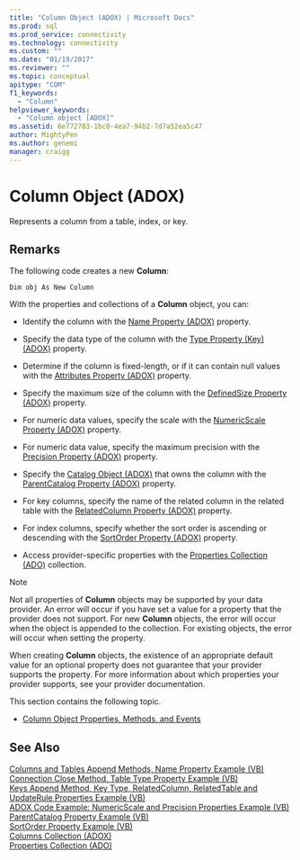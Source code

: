 ```yaml
---
title: "Column Object (ADOX) | Microsoft Docs"
ms.prod: sql
ms.prod_service: connectivity
ms.technology: connectivity
ms.custom: ""
ms.date: "01/19/2017"
ms.reviewer: ""
ms.topic: conceptual
apitype: "COM"
f1_keywords: 
  - "Column"
helpviewer_keywords: 
  - "Column object [ADOX]"
ms.assetid: 6e772783-1bc8-4ea7-94b2-7d7a52ea5c47
author: MightyPen
ms.author: genemi
manager: craigg
---
```

# Column Object (ADOX)
Represents a column from a table, index, or key.  
  
## Remarks  
 The following code creates a new **Column**:  
  
 `Dim obj As New Column`  
  
 With the properties and collections of a **Column** object, you can:  
  
-   Identify the column with the [Name Property (ADOX)](../../../ado/reference/adox-api/name-property-adox.md) property.  
  
-   Specify the data type of the column with the [Type Property (Key) (ADOX)](../../../ado/reference/adox-api/type-property-key-adox.md) property.  
  
-   Determine if the column is fixed-length, or if it can contain null values with the [Attributes Property (ADOX)](../../../ado/reference/adox-api/attributes-property-adox.md) property.  
  
-   Specify the maximum size of the column with the [DefinedSize Property (ADOX)](../../../ado/reference/adox-api/definedsize-property-adox.md) property.  
  
-   For numeric data values, specify the scale with the [NumericScale Property (ADOX)](../../../ado/reference/adox-api/numericscale-property-adox.md) property.  
  
-   For numeric data value, specify the maximum precision with the [Precision Property (ADOX)](../../../ado/reference/adox-api/precision-property-adox.md) property.  
  
-   Specify the [Catalog Object (ADOX)](../../../ado/reference/adox-api/catalog-object-adox.md) that owns the column with the [ParentCatalog Property (ADOX)](../../../ado/reference/adox-api/parentcatalog-property-adox.md) property.  
  
-   For key columns, specify the name of the related column in the related table with the [RelatedColumn Property (ADOX)](../../../ado/reference/adox-api/relatedcolumn-property-adox.md) property.  
  
-   For index columns, specify whether the sort order is ascending or descending with the [SortOrder Property (ADOX)](../../../ado/reference/adox-api/sortorder-property-adox.md) property.  
  
-   Access provider-specific properties with the [Properties Collection (ADO)](../../../ado/reference/ado-api/properties-collection-ado.md) collection.  
  
> [!NOTE]
>  Not all properties of **Column** objects may be supported by your data provider. An error will occur if you have set a value for a property that the provider does not support. For new **Column** objects, the error will occur when the object is appended to the collection. For existing objects, the error will occur when setting the property.  
>   
>  When creating **Column** objects, the existence of an appropriate default value for an optional property does not guarantee that your provider supports the property. For more information about which properties your provider supports, see your provider documentation.  
  
 This section contains the following topic.  
  
-   [Column Object Properties, Methods, and Events](../../../ado/reference/adox-api/column-object-properties-methods-and-events.md)  
  
## See Also  
 [Columns and Tables Append Methods, Name Property Example (VB)](../../../ado/reference/adox-api/columns-and-tables-append-methods-name-property-example-vb.md)   
 [Connection Close Method, Table Type Property Example (VB)](../../../ado/reference/adox-api/connection-close-method-table-type-property-example-vb.md)   
 [Keys Append Method, Key Type, RelatedColumn, RelatedTable and UpdateRule Properties Example (VB)](../../../ado/reference/adox-api/keys-append-method-key-type-relatedcolumn-relatedtable-example-vb.md)   
 [ADOX Code Example: NumericScale and Precision Properties Example (VB)](../../../ado/reference/adox-api/adox-code-example-numericscale-and-precision-properties-example-vb.md)   
 [ParentCatalog Property Example (VB)](../../../ado/reference/adox-api/parentcatalog-property-example-vb.md)   
 [SortOrder Property Example (VB)](../../../ado/reference/adox-api/sortorder-property-example-vb.md)   
 [Columns Collection (ADOX)](../../../ado/reference/adox-api/columns-collection-adox.md)   
 [Properties Collection (ADO)](../../../ado/reference/ado-api/properties-collection-ado.md)
